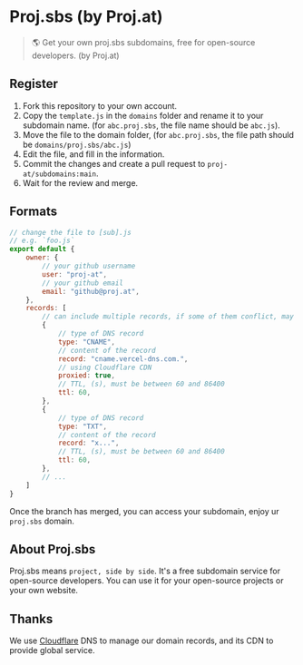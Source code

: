 # Proj.sbs (by Proj.at)

> 🌎 Get your own proj.sbs subdomains, free for open-source developers. (by Proj.at)

## Register

1. Fork this repository to your own account.
2. Copy the `template.js` in the `domains` folder and rename it to your subdomain name. (for `abc.proj.sbs`, the file name should be `abc.js`).
3. Move the file to the domain folder, (for `abc.proj.sbs`, the file path should be `domains/proj.sbs/abc.js`) 
4. Edit the file, and fill in the information.
5. Commit the changes and create a pull request to `proj-at/subdomains:main`.
6. Wait for the review and merge.

## Formats

```js
// change the file to [sub].js
// e.g. `foo.js`
export default {
    owner: {
        // your github username
        user: "proj-at",
        // your github email
        email: "github@proj.at",
    },
    records: [
        // can include multiple records, if some of them conflict, may be overwritten
        {
            // type of DNS record
            type: "CNAME",
            // content of the record
            record: "cname.vercel-dns.com.",
            // using Cloudflare CDN
            proxied: true,
            // TTL, (s), must be between 60 and 86400
            ttl: 60,
        },
        {
            // type of DNS record
            type: "TXT",
            // content of the record
            record: "x...",
            // TTL, (s), must be between 60 and 86400
            ttl: 60,
        },
        // ...
    ]
}
```

Once the branch has merged, you can access your subdomain, enjoy ur `proj.sbs` domain.

## About Proj.sbs

Proj.sbs means `project, side by side`. It's a free subdomain service for open-source developers. You can use it for your open-source projects or your own website.



## Thanks

We use [Cloudflare](https://www.cloudflare.com/) DNS to manage our domain records, and its CDN to provide global service.
